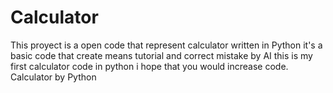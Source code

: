 # Calculator
This proyect is a open code that represent calculator written in Python
it's a basic code that create means tutorial and correct mistake by AI
this is my first calculator code in python i hope that you would increase code.
Calculator by Python
